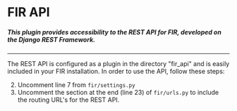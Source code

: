 # FIR API
##### This plugin provides accessibility to the REST API for FIR, developed on the Django REST Framework.

---
The REST API is configured as a plugin in the directory "fir_api" and is easily included in your FIR installation. In order to use the API, follow these steps:

2. Uncomment line 7 from ```fir/settings.py```
3. Uncomment the section at the end (line 23) of ```fir/urls.py``` to include the routing URL's for the REST API.
